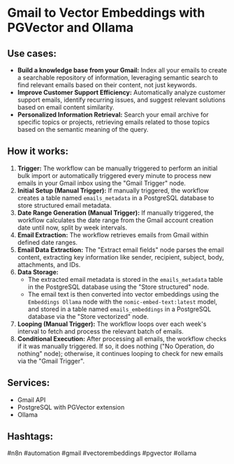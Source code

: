 # Gmail to Vector Embeddings with PGVector and Ollama

## Use cases:

*   **Build a knowledge base from your Gmail:** Index all your emails to create a searchable repository of information, leveraging semantic search to find relevant emails based on their content, not just keywords.
*   **Improve Customer Support Efficiency:** Automatically analyze customer support emails, identify recurring issues, and suggest relevant solutions based on email content similarity.
*   **Personalized Information Retrieval:** Search your email archive for specific topics or projects, retrieving emails related to those topics based on the semantic meaning of the query.

## How it works:

1.  **Trigger:** The workflow can be manually triggered to perform an initial bulk import or automatically triggered every minute to process new emails in your Gmail inbox using the "Gmail Trigger" node.
2.  **Initial Setup (Manual Trigger):** If manually triggered, the workflow creates a table named `emails_metadata` in a PostgreSQL database to store structured email metadata.
3.  **Date Range Generation (Manual Trigger):** If manually triggered, the workflow calculates the date range from the Gmail account creation date until now, split by week intervals.
4.  **Email Extraction:** The workflow retrieves emails from Gmail within defined date ranges.
5.  **Email Data Extraction:** The "Extract email fields" node parses the email content, extracting key information like sender, recipient, subject, body, attachments, and IDs.
6.  **Data Storage:**
    *   The extracted email metadata is stored in the `emails_metadata` table in the PostgreSQL database using the "Store structured" node.
    *   The email text is then converted into vector embeddings using the `Embeddings Ollama` node with the `nomic-embed-text:latest` model, and stored in a table named `emails_embeddings` in a PostgreSQL database via the "Store vectorized" node.
7.  **Looping (Manual Trigger):**  The workflow loops over each week's interval to fetch and process the relevant batch of emails.
8.  **Conditional Execution:** After processing all emails, the workflow checks if it was manually triggered.  If so, it does nothing ("No Operation, do nothing" node); otherwise, it continues looping to check for new emails via the "Gmail Trigger".

## Services:

*   Gmail API
*   PostgreSQL with PGVector extension
*   Ollama

## Hashtags:

#n8n #automation #gmail #vectorembeddings #pgvector #ollama
